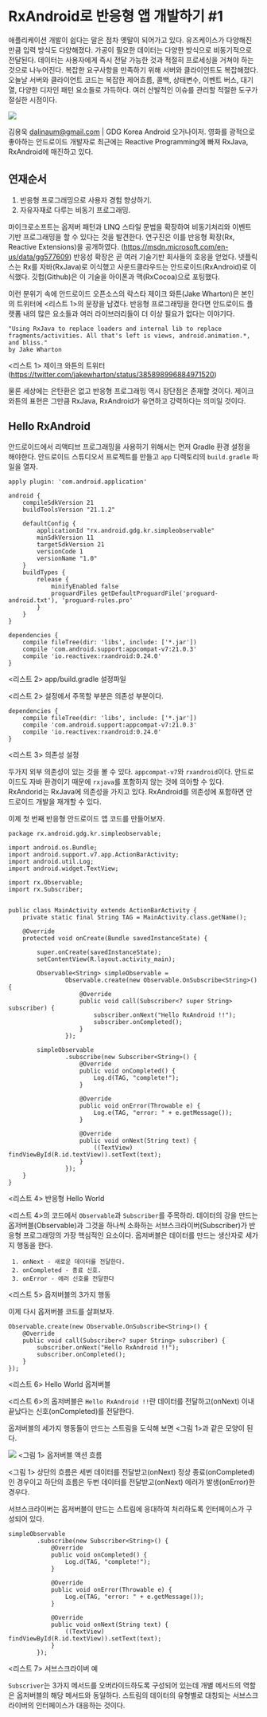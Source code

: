 # RxAndroid로 반응형 앱 개발하기 #1

애플리케이션 개발이 쉽다는 말은 점차 옛말이 되어가고 있다. 유즈케이스가 다양해진 만큼 입력 방식도 다양해졌다. 가공이 필요한 데이터는 다양한 방식으로 비동기적으로 전달된다. 데이터는 사용자에게 즉시 전달 가능한 것과 적절히 프로세싱을 거쳐야 하는 것으로 나누어진다. 복잡한 요구사항을 만족하기 위해 서버와 클라이언트도 복잡해졌다. 오늘날 서버와 클라이언트 코드는 복잡한 제어흐름, 콜백, 상태변수, 이벤트 버스, 대기열, 다양한 디자인 패턴 요소들로 가득하다. 여러 산발적인 이슈를 관리할 적절한 도구가 절실한 시점이다.

![](http://image.chosun.com/sitedata/image/201410/29/2014102903089_0.jpg)

김용욱 dalinaum@gmail.com | GDG Korea Android 오거나이저. 영화를 광적으로 좋아하는 안드로이드 개발자로 최근에는 Reactive Programming에 빠져 RxJava, RxAndroid에 매진하고 있다.

## 연재순서

 1. 반응형 프로그래밍으로 사용자 경험 향상하기.
 2. 자유자재로 다루는 비동기 프로그래밍.


마이크로소프트는 옵저버 패턴과 LINQ 스타일 문법을 확장하여 비동기처리와 이벤트 기반 프로그래밍을 할 수 있다는 것을 발견한다. 연구진은 이를 반응형 확장(Rx, Reactive Extensions)을 공개하였다. (https://msdn.microsoft.com/en-us/data/gg577609) 반응성 확장은 곧 여러 기술기반 회사들의 호응을 얻었다. 넷플릭스는 Rx를 자바(RxJava)로 이식했고 사운드클라우드는 안드로이드(RxAndroid)로 이식했다. 깃헙(Github)은 이 기술을 아이폰과 맥(RxCocoa)으로 포팅했다.

이런 분위기 속에 안드로이드 오픈소스의 락스타 제이크 와튼(Jake Wharton)은 본인의 트위터에 <리스트 1>의 문장을 남겼다. 반응형 프로그래밍을 한다면 안드로이드 플랫폼 내의 많은 요소들과 여러 라이브러리들이 더 이상 필요가 없다는 이야기다.

````
"Using RxJava to replace loaders and internal lib to replace fragments/activities. All that's left is views, android.animation.*, and bliss."
by Jake Wharton
````
<리스트 1> 제이크 와튼의 트위터 (https://twitter.com/jakewharton/status/385898996884971520)

물론 세상에는 은탄환은 없고 반응형 프로그래밍 역시 장단점은 존재할 것이다. 제이크 와튼의 표현은 그만큼 RxJava, RxAndroid가 유연하고 강력하다는 의미일 것이다.

## Hello RxAndroid

안드로이드에서 리액티브 프로그래밍을 사용하기 위해서는 먼저 Gradle 환경 설정을 해야한다. 안드로이드 스튜디오서 프로젝트를 만들고 `app` 디렉토리의 `build.gradle` 파일을 열자.

````
apply plugin: 'com.android.application'

android {
    compileSdkVersion 21
    buildToolsVersion "21.1.2"

    defaultConfig {
        applicationId "rx.android.gdg.kr.simpleobservable"
        minSdkVersion 11
        targetSdkVersion 21
        versionCode 1
        versionName "1.0"
    }
    buildTypes {
        release {
            minifyEnabled false
            proguardFiles getDefaultProguardFile('proguard-android.txt'), 'proguard-rules.pro'
        }
    }
}

dependencies {
    compile fileTree(dir: 'libs', include: ['*.jar'])
    compile 'com.android.support:appcompat-v7:21.0.3'
    compile 'io.reactivex:rxandroid:0.24.0'
}
````
<리스트 2> app/build.gradle 설정파일

<리스트 2> 설정에서 주목할 부분은 의존성 부분이다.

````
dependencies {
    compile fileTree(dir: 'libs', include: ['*.jar'])
    compile 'com.android.support:appcompat-v7:21.0.3'
    compile 'io.reactivex:rxandroid:0.24.0'
}
````
<리스트 3> 의존성 설정

두가지 외부 의존성이 있는 것을 볼 수 있다. `appcompat-v7`와 `rxandroid`이다. 안드로이드도 자바 환경이기 때문에 `rxjava`를 포함하지 않는 것에 의아할 수 있다. RxAndorid는 RxJava에 의존성을 가지고 있다. RxAndroid를 의존성에 포함하면 안드로이드 개발을 재개할 수 있다.

이제 첫 번째 반응형 안드로이드 앱 코드를 만들어보자.

````
package rx.android.gdg.kr.simpleobservable;

import android.os.Bundle;
import android.support.v7.app.ActionBarActivity;
import android.util.Log;
import android.widget.TextView;

import rx.Observable;
import rx.Subscriber;


public class MainActivity extends ActionBarActivity {
    private static final String TAG = MainActivity.class.getName();

    @Override
    protected void onCreate(Bundle savedInstanceState) {

        super.onCreate(savedInstanceState);
        setContentView(R.layout.activity_main);

        Observable<String> simpleObservable =
                Observable.create(new Observable.OnSubscribe<String>() {
                    @Override
                    public void call(Subscriber<? super String> subscriber) {
                        subscriber.onNext("Hello RxAndroid !!");
                        subscriber.onCompleted();
                    }
                });

        simpleObservable
                .subscribe(new Subscriber<String>() {
                    @Override
                    public void onCompleted() {
                        Log.d(TAG, "complete!");
                    }

                    @Override
                    public void onError(Throwable e) {
                        Log.e(TAG, "error: " + e.getMessage());
                    }

                    @Override
                    public void onNext(String text) {
                        ((TextView) findViewById(R.id.textView)).setText(text);
                    }
                });
    }
}
````
<리스트 4> 반응형 Hello World

<리스트 4>의 코드에서 `Observable`과 `Subscriber`를 주목하라. 데이터의 강을 만드는 옵저버블(Observable)과 그것을 하나씩 소화하는 서브스크라이버(Subscriber)가 반응형 프로그래밍의 가장 핵심적인 요소이다. 옵저버블은 데이터를 만드는 생산자로 세가지 행동을 한다.

````
 1. onNext - 새로운 데이터를 전달한다.
 2. onCompleted - 종료 신호.
 3. onError - 에러 신호를 전달한다
````
<리스트 5> 옵저버블의 3가지 행동

이제 다시 옵저버블 코드를 살펴보자.

````
Observable.create(new Observable.OnSubscribe<String>() {
    @Override
    public void call(Subscriber<? super String> subscriber) {
        subscriber.onNext("Hello RxAndroid !!");
        subscriber.onCompleted();
    }
});
````
<리스트 6> Hello World 옵저버블

<리스트 6>의 옵저버블은 `Hello RxAndroid !!`란 데이터를 전달하고(onNext) 이내 끝났다는 신호(onCompleted)를 전달한다.

옵저버블의 세가지 행동들이 만드는 스트림을 도식해 보면 <그림 1>과 같은 모양이 된다.

![](https://raw.githubusercontent.com/dalinaum/writing/master/observable-flow.png)
<그림 1> 옵저버블 액션 흐름

<그림 1> 상단의 흐름은 세번 데이터를 전달받고(onNext) 정상 종료(onCompleted)인 경우이고 하단의 흐름은 두번 데이터를 전달받고(onNext) 에러가 발생(onError)한 경우다.

서브스크라이버는 옵저버블이 만드는 스트림에 응대하여 처리하도록 인터페이스가 구성되어 있다.

````
simpleObservable
        .subscribe(new Subscriber<String>() {
            @Override
            public void onCompleted() {
                Log.d(TAG, "complete!");
            }

            @Override
            public void onError(Throwable e) {
                Log.e(TAG, "error: " + e.getMessage());
            }

            @Override
            public void onNext(String text) {
                ((TextView) findViewById(R.id.textView)).setText(text);
            }
        });
````
<리스트 7> 서브스크라이버 예

`Subscriver`는 3가지 메서드를 오버라이드하도록 구성되어 있는데 개별 메서드의 역할은 옵저버블의 해당 메서드와 동일하다. 스트림의 데이터의 유형별로 대칭되는 서브스크라이버의 인터페이스가 대응하는 것이다.


